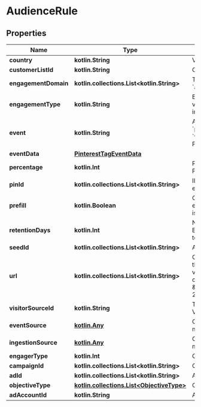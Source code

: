 
# AudienceRule

## Properties
| Name | Type | Description | Notes |
| ------------ | ------------- | ------------- | ------------- |
| **country** | **kotlin.String** | Valid countries include: \&quot;US\&quot;, \&quot;CA\&quot;, and \&quot;GB\&quot;. |  [optional] |
| **customerListId** | **kotlin.String** | Customer list ID. For CUSTOMER_LIST &#x60;audience_type&#x60;. |  [optional] |
| **engagementDomain** | **kotlin.collections.List&lt;kotlin.String&gt;** | The audience account&#39;s verified domain. **Required** for ENGAGEMENT &#x60;audience_type&#x60;. |  [optional] |
| **engagementType** | **kotlin.String** | Engagement type enum. Optional for ENGAGEMENT &#x60;audience_type&#x60;. Supported values are &#x60;click&#x60;, &#x60;save&#x60;, &#x60;closeup&#x60;, &#x60;comment&#x60; and &#x60;like&#x60;. All engagements are included if this field is not set.  |  [optional] |
| **event** | **kotlin.String** | A Pinterest tag event. Optional for VISITOR &#x60;audience_type&#x60;. Possible values are &#x60;pagevisit&#x60;, &#x60;signup&#x60;, &#x60;checkout&#x60;, &#x60;viewcategory&#x60;, &#x60;search&#x60;, &#x60;addtocart&#x60;, &#x60;watchvideo&#x60;, &#x60;lead&#x60;, and &#x60;custom&#x60;. This field also accepts a partner-defined Pinterest tag event. |  [optional] |
| **eventData** | [**PinterestTagEventData**](PinterestTagEventData.md) |  |  [optional] |
| **percentage** | **kotlin.Int** | Percentage should be 1-10. The targeted audience should be this % size across Pinterest. |  [optional] |
| **pinId** | **kotlin.collections.List&lt;kotlin.String&gt;** | IDs of engaged organic pins. Optional for ENGAGEMENT &#x60;audience_type&#x60;. For example, \&quot;pin_id:\&quot;: [\&quot;34567\&quot;] |  [optional] |
| **prefill** | **kotlin.Boolean** | Optional for VISITOR &#x60;audience_type&#x60;. If &#x60;true&#x60;, the specified rule on existing engagement data is applied to pre-populate the audience. If &#x60;false&#x60;, the audience is empty at creation time. The default is &#x60;true&#x60;. |  [optional] |
| **retentionDays** | **kotlin.Int** | Number of days a Pinterest user remains in the audience. Optional for ENGAGEMENT and VISITOR &#x60;audience_type&#x60;. Accepted range is 1-540. Defaults to 180 if not specified. |  [optional] |
| **seedId** | **kotlin.collections.List&lt;kotlin.String&gt;** | Audience ID(s). For ACTALIKE &#x60;audience_type&#x60;.  |  [optional] |
| **url** | **kotlin.collections.List&lt;kotlin.String&gt;** | Optional for ENGAGEMENT or VISITOR &#x60;audience_type&#x60;. For ENGAGEMENT, it is the engaged pin&#39;s URL. For VISITOR, you can use it as a string or a {operator: value} object for filtering visitors based on conversion tag event URLs. Supported operators are [ &#x3D;, !&#x3D;, contains, not_contains].&lt;br&gt;Example 1:  \&quot;url\&quot;: \&quot;http://www.myonlinestore123.com/view_item/shoe\&quot;&lt;br&gt;Example 2: \&quot;url\&quot;: {\&quot;contains\&quot;: \&quot;/view_item/shoe\&quot;} |  [optional] |
| **visitorSourceId** | **kotlin.String** | The conversion tag ID, or the Pinterest tag ID, that you use on your website. For VISITOR &#x60;audience_type&#x60;. |  [optional] |
| **eventSource** | [**kotlin.Any**](.md) | Optional for VISITOR. You can use it as a {&#39;&#x3D;&#39;: [value]}. Supported values are: web, mobile, offline |  [optional] |
| **ingestionSource** | [**kotlin.Any**](.md) | Optional for VISITOR. You can use it as a {&#39;&#x3D;&#39;: [value]}. Supported values are: tag, mmp, file_upload, conversions_api |  [optional] |
| **engagerType** | **kotlin.Int** | Optional for ENGAGEMENT. Engager type value should be 1-2. |  [optional] |
| **campaignId** | **kotlin.collections.List&lt;kotlin.String&gt;** | Campaign ID for engagement audience filter. |  [optional] |
| **adId** | **kotlin.collections.List&lt;kotlin.String&gt;** | Ad ID for engagement audience filter. |  [optional] |
| **objectiveType** | [**kotlin.collections.List&lt;ObjectiveType&gt;**](ObjectiveType.md) | Objective for engagement audience filter. |  [optional] |
| **adAccountId** | **kotlin.String** | Ad account ID. |  [optional] |



